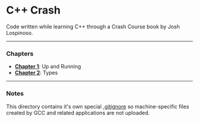 # C++ Crash
Code written while learning C++ through a Crash Course book by Josh Lospinoso.

---

### Chapters
- **[Chapter 1](chapter-1)**: Up and Running
- **[Chapter 2](chapter-2)**: Types

---

### Notes
This directory contains it's own special [.gitignore](.gitignore) so machine-specific files created by GCC and related applications are not uploaded.